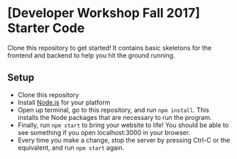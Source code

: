 # [Developer Workshop Fall 2017] Starter Code

Clone this repository to get started! It contains basic skeletons for the frontend and backend to help you hit the ground running.

## Setup

- Clone this repository
- Install [Node.js](https://nodejs.org/en/) for your platform
- Open up terminal, go to this repository, and run `npm install`. This installs the Node packages that are necessary to run the program.
- Finally, run `npm start` to bring your website to life! You should be able to see something if you open localhost:3000 in your browser.
- Every time you make a change, stop the server by pressing Ctrl-C or the equivalent, and run `npm start` again.
